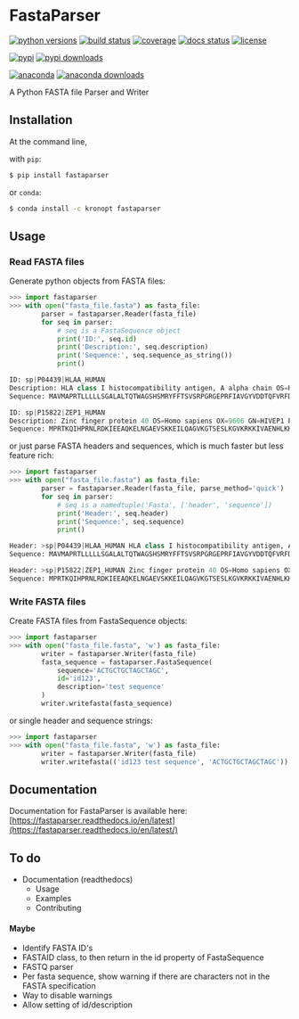 # FastaParser

[![python versions](https://img.shields.io/pypi/pyversions/fastaparser "supported python versions")](https://pypi.org/project/fastaparser)
[![build status](https://github.com/Kronopt/FastaParser/workflows/CI/badge.svg "build status")](https://github.com/Kronopt/FastaParser/actions?query=workflow%3ACI)
[![coverage](https://codecov.io/gh/Kronopt/FastaParser/branch/master/graph/badge.svg "code coverage")](https://codecov.io/gh/Kronopt/FastaParser)
[![docs status](https://readthedocs.org/projects/fastaparser/badge/?version=latest "documentation build status")](https://fastaparser.readthedocs.io/en/latest/)
[![license](https://img.shields.io/pypi/l/fastaparser "license")](https://github.com/Kronopt/fastaparser/blob/master/LICENSE)

[![pypi](https://img.shields.io/pypi/v/fastaparser "pypi package")](https://pypi.org/project/fastaparser)
[![pypi downloads](https://img.shields.io/pypi/dm/fastaparser "pypi downloads")](https://pypi.org/project/fastaparser)

[![anaconda](https://anaconda.org/kronopt/fastaparser/badges/version.svg "conda package")](https://anaconda.org/Kronopt/fastaparser)
[![anaconda downloads](https://img.shields.io/conda/dn/Kronopt/fastaparser "anaconda downloads")](https://anaconda.org/Kronopt/fastaparser)

A Python FASTA file Parser and Writer

## Installation

At the command line,

with `pip`:
```sh
$ pip install fastaparser
```

or `conda`:

```sh
$ conda install -c kronopt fastaparser
```

## Usage

### Read FASTA files
Generate python objects from FASTA files:

```Python
>>> import fastaparser
>>> with open("fasta_file.fasta") as fasta_file:
        parser = fastaparser.Reader(fasta_file)
        for seq in parser:
            # seq is a FastaSequence object
            print('ID:', seq.id)
            print('Description:', seq.description)
            print('Sequence:', seq.sequence_as_string())
            print()

ID: sp|P04439|HLAA_HUMAN
Description: HLA class I histocompatibility antigen, A alpha chain OS=Homo sapi...
Sequence: MAVMAPRTLLLLLSGALALTQTWAGSHSMRYFFTSVSRPGRGEPRFIAVGYVDDTQFVRFDSDAASQRM...

ID: sp|P15822|ZEP1_HUMAN
Description: Zinc finger protein 40 OS=Homo sapiens OX=9606 GN=HIVEP1 PE=1 SV=3...
Sequence: MPRTKQIHPRNLRDKIEEAQKELNGAEVSKKEILQAGVKGTSESLKGVKRKKIVAENHLKKIPKSPLRN...
```

or just parse FASTA headers and sequences, which is much faster but less feature rich:
```Python
>>> import fastaparser
>>> with open("fasta_file.fasta") as fasta_file:
        parser = fastaparser.Reader(fasta_file, parse_method='quick')
        for seq in parser:
            # seq is a namedtuple('Fasta', ['header', 'sequence'])
            print('Header:', seq.header)
            print('Sequence:', seq.sequence)
            print()

Header: >sp|P04439|HLAA_HUMAN HLA class I histocompatibility antigen, A alpha c...
Sequence: MAVMAPRTLLLLLSGALALTQTWAGSHSMRYFFTSVSRPGRGEPRFIAVGYVDDTQFVRFDSDAASQRM...

Header: >sp|P15822|ZEP1_HUMAN Zinc finger protein 40 OS=Homo sapiens OX=9606 GN...
Sequence: MPRTKQIHPRNLRDKIEEAQKELNGAEVSKKEILQAGVKGTSESLKGVKRKKIVAENHLKKIPKSPLRN...
```

### Write FASTA files
Create FASTA files from FastaSequence objects:
```Python
>>> import fastaparser
>>> with open("fasta_file.fasta", 'w') as fasta_file:
        writer = fastaparser.Writer(fasta_file)
        fasta_sequence = fastaparser.FastaSequence(
            sequence='ACTGCTGCTAGCTAGC',
            id='id123',
            description='test sequence'
        )
        writer.writefasta(fasta_sequence)
```
or single header and sequence strings:
```Python
>>> import fastaparser
>>> with open("fasta_file.fasta", 'w') as fasta_file:
        writer = fastaparser.Writer(fasta_file)
        writer.writefasta(('id123 test sequence', 'ACTGCTGCTAGCTAGC'))
```

## Documentation
Documentation for FastaParser is available here: [https://fastaparser.readthedocs.io/en/latest](https://fastaparser.readthedocs.io/en/latest/)

## To do
* Documentation (readthedocs)
    * Usage
    * Examples
    * Contributing

#### Maybe
* Identify FASTA ID's
* FASTAID class, to then return in the id property of FastaSequence
* FASTQ parser
* Per fasta sequence, show warning if there are characters not in the FASTA specification
* Way to disable warnings
* Allow setting of id/description
